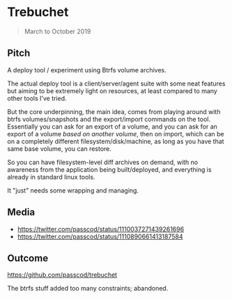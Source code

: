 # Trebuchet

> March to October 2019

## Pitch

A deploy tool / experiment using Btrfs volume archives.

The actual deploy tool is a client/server/agent suite with some neat features but aiming to be
extremely light on resources, at least compared to many other tools I’ve tried.

But the core underpinning, the main idea, comes from playing around with btrfs volumes/snapshots and
the export/import commands on the tool. Essentially you can ask for an export of a volume, and you
can ask for an export of a volume *based on another volume*, then on import, which can be on a
completely different filesystem/disk/machine, as long as you have that same base volume, you can
restore.

So you can have filesystem-level diff archives on demand, with no awareness from the application
being built/deployed, and everything is already in standard linux tools.

It "just" needs some wrapping and managing.

## Media

- <https://twitter.com/passcod/status/1110037271439261696>
- <https://twitter.com/passcod/status/1110890661413187584>

## Outcome

<https://github.com/passcod/trebuchet>

The btrfs stuff added too many constraints; abandoned.
